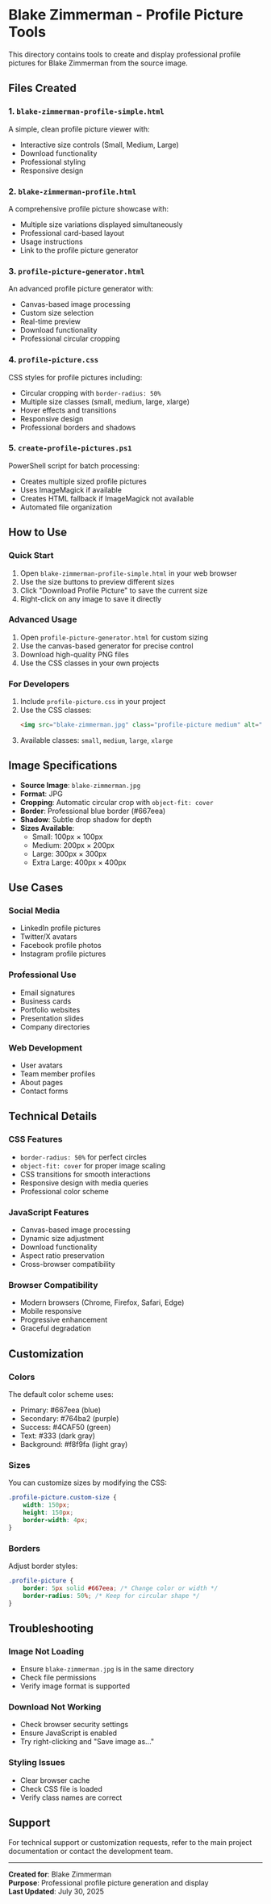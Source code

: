 # Blake Zimmerman - Profile Picture Tools

This directory contains tools to create and display professional profile pictures for Blake Zimmerman from the source image.

## Files Created

### 1. `blake-zimmerman-profile-simple.html`
A simple, clean profile picture viewer with:
- Interactive size controls (Small, Medium, Large)
- Download functionality
- Professional styling
- Responsive design

### 2. `blake-zimmerman-profile.html`
A comprehensive profile picture showcase with:
- Multiple size variations displayed simultaneously
- Professional card-based layout
- Usage instructions
- Link to the profile picture generator

### 3. `profile-picture-generator.html`
An advanced profile picture generator with:
- Canvas-based image processing
- Custom size selection
- Real-time preview
- Download functionality
- Professional circular cropping

### 4. `profile-picture.css`
CSS styles for profile pictures including:
- Circular cropping with `border-radius: 50%`
- Multiple size classes (small, medium, large, xlarge)
- Hover effects and transitions
- Responsive design
- Professional borders and shadows

### 5. `create-profile-pictures.ps1`
PowerShell script for batch processing:
- Creates multiple sized profile pictures
- Uses ImageMagick if available
- Creates HTML fallback if ImageMagick not available
- Automated file organization

## How to Use

### Quick Start
1. Open `blake-zimmerman-profile-simple.html` in your web browser
2. Use the size buttons to preview different sizes
3. Click "Download Profile Picture" to save the current size
4. Right-click on any image to save it directly

### Advanced Usage
1. Open `profile-picture-generator.html` for custom sizing
2. Use the canvas-based generator for precise control
3. Download high-quality PNG files
4. Use the CSS classes in your own projects

### For Developers
1. Include `profile-picture.css` in your project
2. Use the CSS classes:
   ```html
   <img src="blake-zimmerman.jpg" class="profile-picture medium" alt="Blake Zimmerman">
   ```
3. Available classes: `small`, `medium`, `large`, `xlarge`

## Image Specifications

- **Source Image**: `blake-zimmerman.jpg`
- **Format**: JPG
- **Cropping**: Automatic circular crop with `object-fit: cover`
- **Border**: Professional blue border (#667eea)
- **Shadow**: Subtle drop shadow for depth
- **Sizes Available**:
  - Small: 100px × 100px
  - Medium: 200px × 200px
  - Large: 300px × 300px
  - Extra Large: 400px × 400px

## Use Cases

### Social Media
- LinkedIn profile pictures
- Twitter/X avatars
- Facebook profile photos
- Instagram profile pictures

### Professional Use
- Email signatures
- Business cards
- Portfolio websites
- Presentation slides
- Company directories

### Web Development
- User avatars
- Team member profiles
- About pages
- Contact forms

## Technical Details

### CSS Features
- `border-radius: 50%` for perfect circles
- `object-fit: cover` for proper image scaling
- CSS transitions for smooth interactions
- Responsive design with media queries
- Professional color scheme

### JavaScript Features
- Canvas-based image processing
- Dynamic size adjustment
- Download functionality
- Aspect ratio preservation
- Cross-browser compatibility

### Browser Compatibility
- Modern browsers (Chrome, Firefox, Safari, Edge)
- Mobile responsive
- Progressive enhancement
- Graceful degradation

## Customization

### Colors
The default color scheme uses:
- Primary: #667eea (blue)
- Secondary: #764ba2 (purple)
- Success: #4CAF50 (green)
- Text: #333 (dark gray)
- Background: #f8f9fa (light gray)

### Sizes
You can customize sizes by modifying the CSS:
```css
.profile-picture.custom-size {
    width: 150px;
    height: 150px;
    border-width: 4px;
}
```

### Borders
Adjust border styles:
```css
.profile-picture {
    border: 5px solid #667eea; /* Change color or width */
    border-radius: 50%; /* Keep for circular shape */
}
```

## Troubleshooting

### Image Not Loading
- Ensure `blake-zimmerman.jpg` is in the same directory
- Check file permissions
- Verify image format is supported

### Download Not Working
- Check browser security settings
- Ensure JavaScript is enabled
- Try right-clicking and "Save image as..."

### Styling Issues
- Clear browser cache
- Check CSS file is loaded
- Verify class names are correct

## Support

For technical support or customization requests, refer to the main project documentation or contact the development team.

---

**Created for**: Blake Zimmerman  
**Purpose**: Professional profile picture generation and display  
**Last Updated**: July 30, 2025 